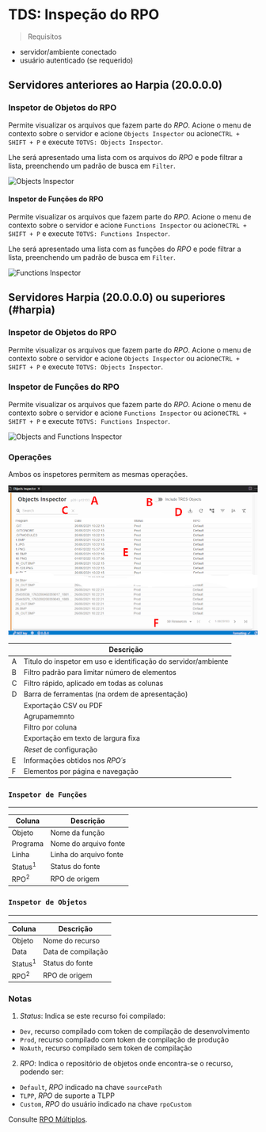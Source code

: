 # TDS: Inspeção do RPO

> Requisitos

- servidor/ambiente conectado
- usuário autenticado (se requerido)

## Servidores anteriores ao Harpia (20.0.0.0)

### Inspetor de Objetos do RPO

Permite visualizar os arquivos que fazem parte do _RPO_. Acione o menu de contexto sobre o servidor e acione `Objects Inspector` ou acione`CTRL + SHIFT + P` e execute `TOTVS: Objects Inspector`.

Lhe será apresentado uma lista com os arquivos do _RPO_ e pode filtrar a lista, preenchendo um padrão de busca em `Filter`.

![Objects Inspector](./gifs/InspectObject.gif)

#### Inspetor de Funções do RPO

Permite visualizar os arquivos que fazem parte do _RPO_. Acione o menu de contexto sobre o servidor e acione `Functions Inspector` ou acione`CTRL + SHIFT + P` e execute `TOTVS: Functions Inspector`.

Lhe será apresentado uma lista com as funções do _RPO_ e pode filtrar a lista, preenchendo um padrão de busca em `Filter`.

![Functions Inspector](./gifs/InspectFunction.gif)

## Servidores Harpia (20.0.0.0) ou superiores (#harpia)

### Inspetor de Objetos do RPO

Permite visualizar os arquivos que fazem parte do _RPO_. Acione o menu de contexto sobre o servidor e acione `Objects Inspector` ou acione`CTRL + SHIFT + P` e execute `TOTVS: Objects Inspector`.

### Inspetor de Funções do RPO

Permite visualizar os arquivos que fazem parte do _RPO_. Acione o menu de contexto sobre o servidor e acione `Functions Inspector` ou acione`CTRL + SHIFT + P` e execute `TOTVS: Functions Inspector`.

![Objects and Functions Inspector](./gifs/InspectObject-harpia.gif)

### Operações

Ambos os inspetores permitem as mesmas operações.

![Operations Inspector](./images/inspetor-harpia.png)

|     | Descrição                                                      |
| --- | -------------------------------------------------------------- |
| A   | Titulo do inspetor em uso e identificação do servidor/ambiente |
| B   | Filtro padrão para limitar número de elementos                 |
| C   | Filtro rápido, aplicado em todas as colunas                    |
| D   | Barra de ferramentas (na ordem de apresentação)                |
|     | Exportação CSV ou PDF                                          |
|     | Agrupamemnto                                                   |
|     | Filtro por coluna                                              |
|     | Exportação em texto de largura fixa                            |
|     | _Reset_ de configuração                                        |
| E   | Informações obtidos nos _RPO´s_                                |
| F   | Elementos por página e navegação                               |

### `Inspetor de Funções`

---

| Coluna             | Descrição              |
| ------------------ | ---------------------- |
| Objeto             | Nome da função         |
| Programa           | Nome do arquivo fonte  |
| Linha              | Linha do arquivo fonte |
| Status<sup>1</sup> | Status do fonte        |
| RPO<sup>2</sup>    | RPO de origem          |

### `Inspetor de Objetos`

---

| Coluna             | Descrição          |
| ------------------ | ------------------ |
| Objeto             | Nome do recurso    |
| Data               | Data de compilação |
| Status<sup>1</sup> | Status do fonte    |
| RPO<sup>2</sup>    | RPO de origem      |

### Notas

1. _Status_: Indica se este recurso foi compilado:

- `Dev`, recurso compilado com token de compilação de desenvolvimento
- `Prod`, recurso compilado com token de compilação de produção
- `NoAuth`, recurso compilado sem token de compilação

2. _RPO_: Indica o repositório de objetos onde encontra-se o recurso, podendo ser:

- `Default`, _RPO_ indicado na chave `sourcePath`
- `TLPP`, _RPO_ de suporte a TLPP
- `Custom`, _RPO_ do usuário indicado na chave `rpoCustom`

Consulte [RPO Múltiplos](https://tdn.totvs.com/display/tec/RPOs+Multiplos).
